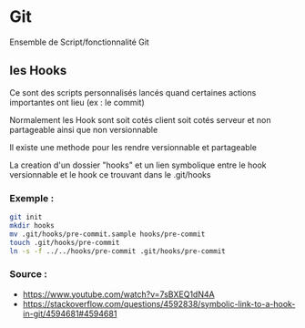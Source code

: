 # Git
Ensemble de Script/fonctionnalité Git

## les Hooks

Ce sont des scripts personnalisés lancés quand certaines actions importantes ont lieu (ex : le commit)

Normalement les Hook sont soit cotés client soit cotés serveur et non partageable ainsi que non versionnable 

Il existe une methode pour les rendre versionnable et partageable

La creation d'un dossier "hooks" et un lien symbolique entre le hook versionnable et le hook ce trouvant dans le .git/hooks

### Exemple :

```bash
git init
mkdir hooks
mv .git/hooks/pre-commit.sample hooks/pre-commit
touch .git/hooks/pre-commit
ln -s -f ../../hooks/pre-commit .git/hooks/pre-commit
```


### Source : 
* https://www.youtube.com/watch?v=7sBXEQ1dN4A
* https://stackoverflow.com/questions/4592838/symbolic-link-to-a-hook-in-git/4594681#4594681
